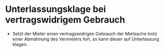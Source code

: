 # Unterlassungsklage bei vertragswidrigem Gebrauch

- Setzt der Mieter einen vertragswidrigen Gebrauch der Mietsache trotz einer Abmahnung des Vermieters fort, so kann dieser auf Unterlassung klagen.

